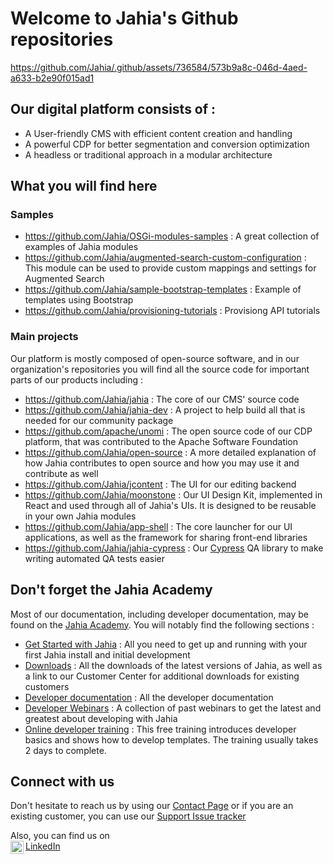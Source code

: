 # Welcome to Jahia's Github repositories

https://github.com/Jahia/.github/assets/736584/573b9a8c-046d-4aed-a633-b2e90f015ad1                            

## Our digital platform consists of :

- A User-friendly CMS with efficient content creation and handling
- A powerful CDP for better segmentation and conversion optimization
- A headless or traditional approach in a modular architecture

## What you will find here

### Samples 

- https://github.com/Jahia/OSGi-modules-samples : A great collection of examples of Jahia modules
- https://github.com/Jahia/augmented-search-custom-configuration : This module can be used to provide custom mappings and settings for Augmented Search
- https://github.com/Jahia/sample-bootstrap-templates : Example of templates using Bootstrap
- https://github.com/Jahia/provisioning-tutorials : Provisiong API tutorials

### Main projects

Our platform is mostly composed of open-source software, and in our organization's repositories you will find all the source code for important parts of our products including : 

- https://github.com/Jahia/jahia : The core of our CMS' source code
- https://github.com/Jahia/jahia-dev : A project to help build all that is needed for our community package
- https://github.com/apache/unomi : The open source code of our CDP platform, that was contributed to the Apache Software Foundation
- https://github.com/Jahia/open-source : A more detailed explanation of how Jahia contributes to open source and how you may use it and contribute as well
- https://github.com/Jahia/jcontent : The UI for our editing backend
- https://github.com/Jahia/moonstone : Our UI Design Kit, implemented in React and used through all of Jahia's UIs. It is designed to be reusable in your own Jahia modules
- https://github.com/Jahia/app-shell : The core launcher for our UI applications, as well as the framework for sharing front-end libraries
- https://github.com/Jahia/jahia-cypress : Our [Cypress](https://www.cypress.io/) QA library to make writing automated QA tests easier

## Don't forget the Jahia Academy

Most of our documentation, including developer documentation, may be found on the [Jahia Academy](https://academy.jahia.com). You will notably find the following sections :

- [Get Started with Jahia](https://academy.jahia.com/get-started) : All you need to get up and running with your first Jahia install and initial development
- [Downloads](https://academy.jahia.com/home/downloads.html) : All the downloads of the latest versions of Jahia, as well as a link to our Customer Center for additional downloads for existing customers
- [Developer documentation](https://academy.jahia.com/documentation/developer) : All the developer documentation
- [Developer Webinars](https://academy.jahia.com/customer-center/webinars-for-developers) : A collection of past webinars to get the latest and greatest about developing with Jahia
- [Online developer training](https://academy.jahia.com/training-kb/online-developer-training#tab-66634213-8154-4a3d-8d43-d728f57ac094) : This free training introduces developer basics and shows how to develop templates. The training usually takes 2 days to complete.

## Connect with us

Don't hesitate to reach us by using our [Contact Page](https://www.jahia.com/contact) or if you are an existing customer, you can use our [Support Issue tracker](https://support.jahia.com)

Also, you can find us on  
[LinkedIn](https://www.linkedin.com/company/jahia-solutions/) <a href="https://www.linkedin.com/company/jahia-solutions/"><img align="left" src="https://raw.githubusercontent.com/yushi1007/yushi1007/main/images/linkedin.svg" alt="Jahia Solutions | LinkedIn" width="21px"/></a>
